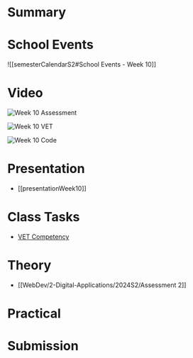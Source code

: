 
# Summary


# School Events
![[semesterCalendarS2#School Events - Week 10]] 

# Video

![Week 10 Assessment](https://youtu.be/QaOL-fNrj3o)

![Week 10 VET](https://youtu.be/Q2w5G7AqeYE)

![Week 10 Code](https://youtu.be/TfZOR-IkAM4)

# Presentation
- [[presentationWeek10]]
# Class Tasks
- [VET Competency](https://classroom.google.com/c/NjkwOTc0MjQ2OTU4/a/NzA1MzI1MzkyNzAx/details)

# Theory

- [[WebDev/2-Digital-Applications/2024S2/Assessment 2]]

# Practical


# Submission
